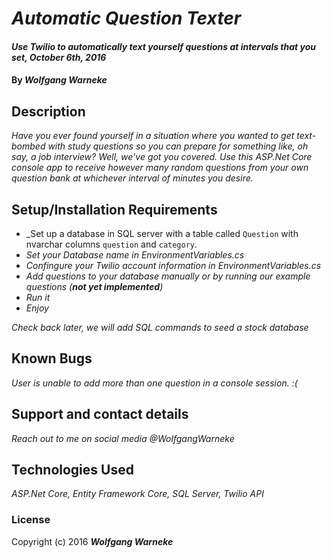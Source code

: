 # _Automatic Question Texter_

#### _*Use Twilio to automatically text yourself questions at intervals that you set*, October 6th, 2016_

#### By _**Wolfgang Warneke**_

## Description

_Have you ever found yourself in a situation where you wanted to get text-bombed with study questions so you can prepare for something like, oh say, a job interview?  Well, we've got you covered.  Use this ASP.Net Core console app to receive however many random questions from your own question bank at whichever interval of minutes you desire._

## Setup/Installation Requirements

* _Set up a database in SQL server with a table called `Question` with nvarchar columns `question` and `category`.
* _Set your Database name in EnvironmentVariables.cs_
* _Confingure your Twilio account information in EnvironmentVariables.cs_
* _Add questions to your database manually or by running our example questions (***not yet implemented***)_
* _Run it_
* _Enjoy_

_Check back later, we will add SQL commands to seed a stock database_

## Known Bugs

_User is unable to add more than one question in a console session.  :(_

## Support and contact details

_Reach out to me on social media @WolfgangWarneke_

## Technologies Used

_ASP.Net Core, Entity Framework Core, SQL Server, Twilio API_

### License

Copyright (c) 2016 **_Wolfgang Warneke_**
